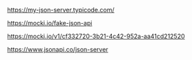 https://my-json-server.typicode.com/

https://mocki.io/fake-json-api

https://mocki.io/v1/cf332720-3b21-4c42-952a-aa41cd212520

https://www.jsonapi.co/json-server

